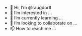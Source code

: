 - 👋 Hi, I’m @raugdorII
- 👀 I’m interested in ...
- 🌱 I’m currently learning ...
- 💞️ I’m looking to collaborate on ...
- 📫 How to reach me ...

<!---
raugdorII/raugdorII is a ✨ special ✨ repository because its `README.md` (this file) appears on your GitHub profile.
You can click the Preview link to take a look at your changes.
--->
